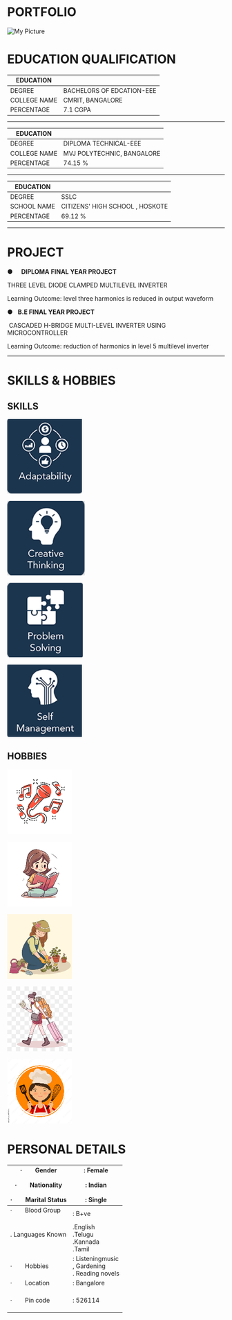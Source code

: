 # PORTFOLIO

<img src="photo_2023-10-05_08-46-25.jpg" alt="My Picture" width="200">

# EDUCATION QUALIFICATION


| EDUCATION |  |
| ---- | ---- |
| DEGREE | BACHELORS OF EDCATION-EEE |
| COLLEGE NAME | CMRIT, BANGALORE |
| PERCENTAGE | 7.1 CGPA |

---

| EDUCATION |  |
| ---- | ---- |
| DEGREE | DIPLOMA TECHNICAL-EEE |
| COLLEGE NAME | MVJ POLYTECHNIC, BANGALORE |
| PERCENTAGE | 74.15 % |

---

| EDUCATION   |                                 |
| ----------- | ------------------------------- |
| DEGREE      | SSLC                            |
| SCHOOL NAME | CITIZENS' HIGH SCHOOL , HOSKOTE |
| PERCENTAGE  | 69.12 %                         |

----
# PROJECT


●     **DIPLOMA** **FINAL YEAR PROJECT**

THREE LEVEL DIODE CLAMPED MULTILEVEL INVERTER

Learning Outcome: level three harmonics is reduced in output waveform

●   **B.E FINAL YEAR PROJECT**

 CASCADED H-BRIDGE MULTI-LEVEL INVERTER USING MICROCONTROLLER

 Learning Outcome: reduction of harmonics in level 5 multilevel inverter

---
# SKILLS & HOBBIES

## SKILLS

![adptability](images/adptability.png)

![creative thinking](images/creative_thinking.png)

![problem sloving](images/problem_sloving.png)

![self management](images/self_management.png)



## HOBBIES

![Music](images/music.jpg)

![reading](images/reading.jpg)

![gardening](images/gardening.jpg)

![travel](images/traveling.jpg)

![cooking](images/cooking.jpg)


# PERSONAL DETAILS

| ·        Gender<br><br>·        Nationality<br><br>·        Marital Status | : Female<br><br>: Indian<br><br>: Single |
| ---- | ---- |
|·        Blood Group<br><br> |: B+ve <br> 
|.        Languages Known<br><br> | .English<br> .Telugu<br> .Kannada<br> .Tamil<br> |
| ·        Hobbies<br> | : Listeningmusic<br>, Gardening<br>. Reading novels<br>
| ·        Location<br><br> | : Bangalore<br><br> |
| ·        Pin code<br><br> | : 526114<br><br> |
